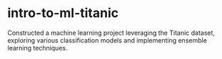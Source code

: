 # intro-to-ml-titanic
Constructed a machine learning project leveraging the Titanic dataset, exploring various classification models and implementing ensemble learning techniques.
